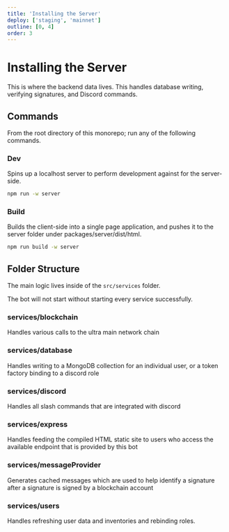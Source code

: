 ```yaml
---
title: 'Installing the Server'
deploy: ['staging', 'mainnet']
outline: [0, 4]
order: 3
---
```


# Installing the Server

This is where the backend data lives. This handles database writing, verifying signatures, and Discord commands.

## Commands

From the root directory of this monorepo; run any of the following commands.

### Dev

Spins up a localhost server to perform development against for the server-side.

```sh
npm run -w server
```

### Build

Builds the client-side into a single page application, and pushes it to the server folder under packages/server/dist/html.

```sh
npm run build -w server
```

## Folder Structure

The main logic lives inside of the `src/services` folder.

The bot will not start without starting every service successfully.

### services/blockchain

Handles various calls to the ultra main network chain

### services/database

Handles writing to a MongoDB collection for an individual user, or a token factory binding to a discord role

### services/discord

Handles all slash commands that are integrated with discord

### services/express

Handles feeding the compiled HTML static site to users who access the available endpoint that is provided by this bot

### services/messageProvider

Generates cached messages which are used to help identify a signature after a signature is signed by a blockchain account

### services/users

Handles refreshing user data and inventories and rebinding roles.
